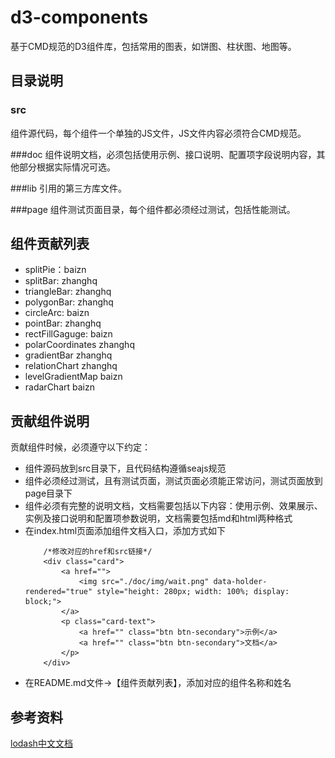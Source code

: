 # d3-components
基于CMD规范的D3组件库，包括常用的图表，如饼图、柱状图、地图等。

## 目录说明
### src
组件源代码，每个组件一个单独的JS文件，JS文件内容必须符合CMD规范。

###doc
组件说明文档，必须包括使用示例、接口说明、配置项字段说明内容，其他部分根据实际情况可选。

###lib
引用的第三方库文件。

###page
组件测试页面目录，每个组件都必须经过测试，包括性能测试。

## 组件贡献列表

- splitPie：baizn
- splitBar: zhanghq
- triangleBar: zhanghq
- polygonBar: zhanghq
- circleArc: baizn
- pointBar: zhanghq
- rectFillGaguge: baizn
- polarCoordinates zhanghq
- gradientBar zhanghq
- relationChart zhanghq
- levelGradientMap baizn
- radarChart baizn

## 贡献组件说明
贡献组件时候，必须遵守以下约定：

- 组件源码放到src目录下，且代码结构遵循seajs规范
- 组件必须经过测试，且有测试页面，测试页面必须能正常访问，测试页面放到page目录下
- 组件必须有完整的说明文档，文档需要包括以下内容：使用示例、效果展示、实例及接口说明和配置项参数说明，文档需要包括md和html两种格式
- 在index.html页面添加组件文档入口，添加方式如下
    ```
        /*修改对应的href和src链接*/
        <div class="card">
            <a href="">
                <img src="./doc/img/wait.png" data-holder-rendered="true" style="height: 280px; width: 100%; display: block;">
            </a>
            <p class="card-text">
                <a href="" class="btn btn-secondary">示例</a>
                <a href="" class="btn btn-secondary">文档</a>
            </p>
        </div>
    ```
- 在README.md文件->【组件贡献列表】，添加对应的组件名称和姓名

## 参考资料
[lodash中文文档](http://www.css88.com/doc/lodash/)

